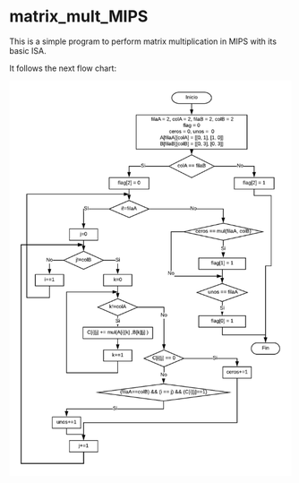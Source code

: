 # matrix_mult_MIPS
This is a simple program to perform matrix multiplication in MIPS with its basic ISA.

It follows the next flow chart:

![](./img/flux_chart.png)